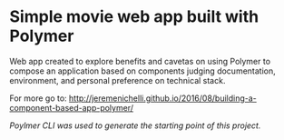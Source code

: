 # Simple movie web app built with Polymer

Web app created to explore benefits and cavetas on using Polymer to compose an application based on components judging documentation, environment, and personal preference on technical stack.

For more go to: http://jeremenichelli.github.io/2016/08/building-a-component-based-app-polymer/

_Poylmer CLI was used to generate the starting point of this project._
